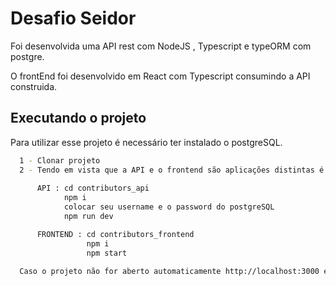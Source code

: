 
# Desafio Seidor

Foi desenvolvida uma API rest com NodeJS , Typescript e typeORM com postgre.

O frontEnd foi desenvolvido em React com Typescript consumindo a API construida.
## Executando o projeto

Para utilizar esse projeto é necessário ter instalado o postgreSQL.

```bash 
  1 - Clonar projeto
  2 - Tendo em vista que a API e o frontend são aplicações distintas é necessário abrir um terminal para cada.
      
      API : cd contributors_api 
            npm i 
            colocar seu username e o password do postgreSQL
            npm run dev

      FRONTEND : cd contributors_frontend
                 npm i
                 npm start

  Caso o projeto não for aberto automaticamente http://localhost:3000 e ser feliz :)
      
```
    